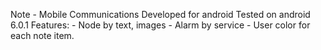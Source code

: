 
Note - Mobile Communications
Developed for android
Tested on android 6.0.1
Features:
    - Node by text, images
    - Alarm by service
    - User color for each note item.
